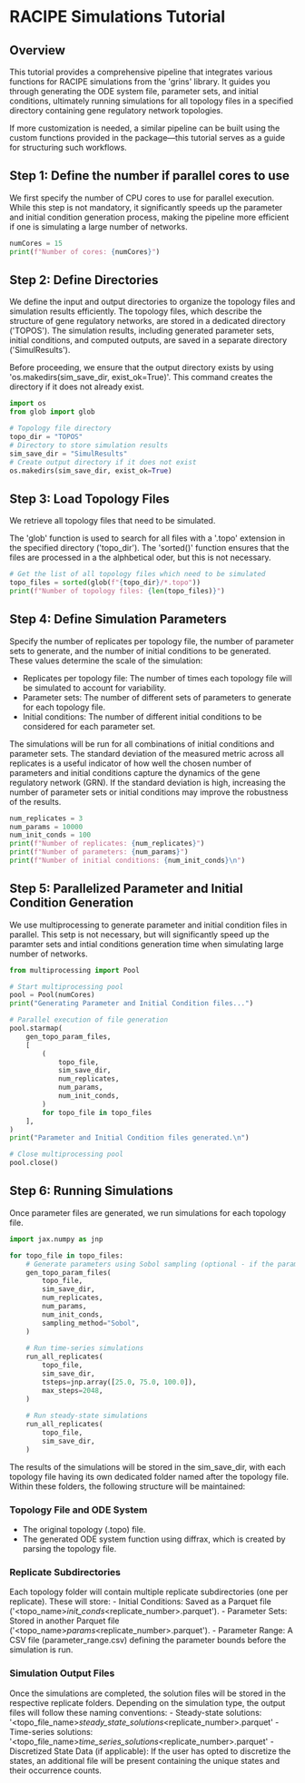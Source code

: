 # RACIPE Simulations Tutorial

## Overview

This tutorial provides a comprehensive pipeline that integrates various functions for RACIPE simulations from the 'grins' library. It guides you through generating the ODE system file, parameter sets, and initial conditions, ultimately running simulations for all topology files in a specified directory containing gene regulatory network topologies.

If more customization is needed, a similar pipeline can be built using the custom functions provided in the package—this tutorial serves as a guide for structuring such workflows.

## Step 1: Define the number if parallel cores to use

We first specify the number of CPU cores to use for parallel execution. While this step is not mandatory, it significantly speeds up the parameter and initial condition generation process, making the pipeline more efficient if one is simulating a large number of networks.

```python
numCores = 15
print(f"Number of cores: {numCores}")
```

## Step 2: Define Directories

We define the input and output directories to organize the topology files and simulation results efficiently. The topology files, which describe the structure of gene regulatory networks, are stored in a dedicated directory ('TOPOS'). The simulation results, including generated parameter sets, initial conditions, and computed outputs, are saved in a separate directory ('SimulResults').

Before proceeding, we ensure that the output directory exists by using 'os.makedirs(sim_save_dir, exist_ok=True)'. This command creates the directory if it does not already exist.

```python
import os
from glob import glob

# Topology file directory
topo_dir = "TOPOS"
# Directory to store simulation results
sim_save_dir = "SimulResults"
# Create output directory if it does not exist
os.makedirs(sim_save_dir, exist_ok=True)
```

## Step 3: Load Topology Files

We retrieve all topology files that need to be simulated.

The 'glob' function is used to search for all files with a '.topo' extension in the specified directory ('topo_dir'). The 'sorted()' function ensures that the files are processed in a the alphbetical oder, but this is not necessary.

```python
# Get the list of all topology files which need to be simulated
topo_files = sorted(glob(f"{topo_dir}/*.topo"))
print(f"Number of topology files: {len(topo_files)}")
```

## Step 4: Define Simulation Parameters

Specify the number of replicates per topology file, the number of parameter sets to generate, and the number of initial conditions to be generated. These values determine the scale of the simulation:

- Replicates per topology file: The number of times each topology file will be simulated to account for variability.
- Parameter sets: The number of different sets of parameters to generate for each topology file.
- Initial conditions: The number of different initial conditions to be considered for each parameter set.

The simulations will be run for all combinations of initial conditions and parameter sets. The standard deviation of the measured metric across all replicates is a useful indicator of how well the chosen number of parameters and initial conditions capture the dynamics of the gene regulatory network (GRN). If the standard deviation is high, increasing the number of parameter sets or initial conditions may improve the robustness of the results.

```python
num_replicates = 3
num_params = 10000
num_init_conds = 100
print(f"Number of replicates: {num_replicates}")
print(f"Number of parameters: {num_params}")
print(f"Number of initial conditions: {num_init_conds}\n")
```

## Step 5: Parallelized Parameter and Initial Condition Generation

We use multiprocessing to generate parameter and initial condition files in parallel. This setp is not necessary, but will significantly speed up the paramter sets and intial conditions generation time when simulating large number of networks.

```python
from multiprocessing import Pool

# Start multiprocessing pool
pool = Pool(numCores)
print("Generating Parameter and Initial Condition files...")

# Parallel execution of file generation
pool.starmap(
    gen_topo_param_files,
    [
        (
            topo_file,
            sim_save_dir,
            num_replicates,
            num_params,
            num_init_conds,
        )
        for topo_file in topo_files
    ],
)
print("Parameter and Initial Condition files generated.\n")

# Close multiprocessing pool
pool.close()
```

## Step 6: Running Simulations

Once parameter files are generated, we run simulations for each topology file.

```python
import jax.numpy as jnp

for topo_file in topo_files:
    # Generate parameters using Sobol sampling (optional - if the paramters are not already generated in parallel)
    gen_topo_param_files(
        topo_file,
        sim_save_dir,
        num_replicates,
        num_params,
        num_init_conds,
        sampling_method="Sobol",
    )
    
    # Run time-series simulations
    run_all_replicates(
        topo_file,
        sim_save_dir,
        tsteps=jnp.array([25.0, 75.0, 100.0]),
        max_steps=2048,
    )
    
    # Run steady-state simulations
    run_all_replicates(
        topo_file,
        sim_save_dir,
    )
```

The results of the simulations will be stored in the sim_save_dir, with each topology file having its own dedicated folder named after the topology file. Within these folders, the following structure will be maintained:

### Topology File and ODE System

- The original topology (.topo) file.
- The generated ODE system function using diffrax, which is created by parsing the topology file.

### Replicate Subdirectories

Each topology folder will contain multiple replicate subdirectories (one per replicate). These will store:
    -   Initial Conditions: Saved as a Parquet file ('<topo_name>_init_conds_<replicate_number>.parquet').
    -   Parameter Sets: Stored in another Parquet file ('<topo_name>_params_<replicate_number>.parquet').
    -   Parameter Range: A CSV file (parameter_range.csv) defining the parameter bounds before the simulation is run.

### Simulation Output Files

Once the simulations are completed, the solution files will be stored in the respective replicate folders. Depending on the simulation type, the output files will follow these naming conventions:
    -   Steady-state solutions: '<topo_file_name>_steady_state_solutions_<replicate_number>.parquet'
    -   Time-series solutions: '<topo_file_name>_time_series_solutions_<replicate_number>.parquet'
    -   Discretized State Data (if applicable): If the user has opted to discretize the states, an additional file will be present containing the unique states and their occurrence counts.

